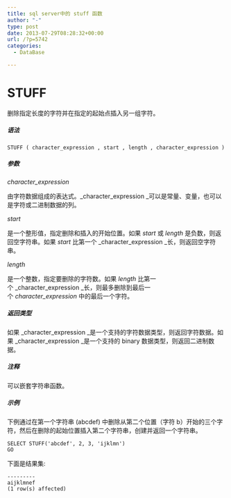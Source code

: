 ```yaml
---
title: sql server中的 stuff 函数
author: "-"
type: post
date: 2013-07-29T08:28:32+00:00
url: /?p=5742
categories:
  - DataBase

---
```

# STUFF

删除指定长度的字符并在指定的起始点插入另一组字符。

##### 语法

`STUFF ( character_expression , start , length , character_expression )`

##### 参数

_character_expression_

由字符数据组成的表达式。_character_expression _可以是常量、变量，也可以是字符或二进制数据的列。

_start_

是一个整形值，指定删除和插入的开始位置。如果 _start_ 或 _length_ 是负数，则返回空字符串。如果 _start_ 比第一个 _character_expression _长，则返回空字符串。

_length_

是一个整数，指定要删除的字符数。如果 _length_ 比第一个 _character_expression _长，则最多删除到最后一个 _character_expression_ 中的最后一个字符。

##### 返回类型

如果 _character_expression _是一个支持的字符数据类型，则返回字符数据。如果 _character_expression _是一个支持的 binary 数据类型，则返回二进制数据。

##### 注释

可以嵌套字符串函数。

##### 示例

下例通过在第一个字符串 (abcdef) 中删除从第二个位置（字符 b）开始的三个字符，然后在删除的起始位置插入第二个字符串，创建并返回一个字符串。

    SELECT STUFF('abcdef', 2, 3, 'ijklmn')
    GO
    

下面是结果集: 

    ---------
    aijklmnef
    (1 row(s) affected)